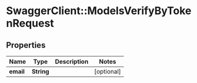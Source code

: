 # SwaggerClient::ModelsVerifyByTokenRequest

## Properties
Name | Type | Description | Notes
------------ | ------------- | ------------- | -------------
**email** | **String** |  | [optional] 


